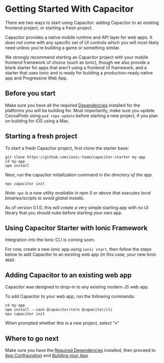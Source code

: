 # Getting Started With Capacitor

There are two ways to start using Capacitor: adding Capacitor to an existing frontend project, or starting a fresh project.

Capacitor provides a native mobile runtime and API layer for web apps. It does _not_ come with any specific
set of UI controls which you will most likely need unless you're building a game or something similar.

We strongly recommend starting an Capacitor project with your mobile frontend framework of choice (such as Ionic),
though we also provide a blank starter for apps that aren't using a frontend UI framework, and a starter that uses Ionic and
is ready for building a production-ready native app and Progressive Web App.

## Before you start

Make sure you have all the required [Dependencies](./dependencies) installed for the platforms you will be building for. Most importantly,
make sure you update CocoaPods using `pod repo update` before starting a new project, if you plan on building for iOS using a Mac.

## Starting a fresh project

To start a fresh Capacitor project, first clone the starter base:

```
git clone https://github.com/ionic-team/capacitor-starter my-app
cd my-app
npm install
```

Next, run the capacitor initialization command _in the directory of the app_.

```
npx capacitor init
```

*Note: `npx` is a new utility available in npm 5 or above that executes local binaries/scripts to avoid global installs.*

As of version 0.1.0, this will create a very simple starting app with no UI library that you should nuke before
starting your own app.

## Using Capacitor Starter with Ionic Framework

Integration into the Ionic CLI is coming soon.

For now, create a new ionic app using `ionic start`, then follow the steps below to add
Capacitor to an existing web app (in this case, your new Ionic app).

## Adding Capacitor to an existing web app

Capacitor was designed to drop-in to any existing modern JS web app.

To add Capacitor to your web app, run the following commands:

```
cd my-app
npm install --save @capacitor/core @capacitor/cli
npx capacitor init
```

When prompted whether this is a new project, select "n"

## Where to go next

Make sure you have the [Required Dependencies](/docs/getting-started/dependencies) installed, then proceed to [App Configuration](/docs/basics/configuring-your-app) and [Building your App](/docs/basics/building-your-app)